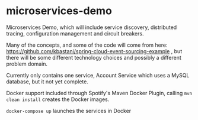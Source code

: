 # microservices-demo
Microservices Demo, which will include service discovery, distributed tracing, configuration management and circuit breakers.

Many of the concepts, and some of the code will come from here: https://github.com/kbastani/spring-cloud-event-sourcing-example , but there will be some different technology choices and possibly a different problem domain.

Currently only contains one service, Account Service which uses a MySQL database, but it not yet complete.

Docker support included through Spotify's Maven Docker Plugin, calling ```mvn clean install``` creates the Docker images.

```docker-compose up``` launches the services in Docker
